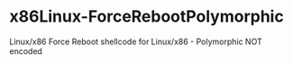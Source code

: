 # x86Linux-ForceRebootPolymorphic
Linux/x86 Force Reboot shellcode for Linux/x86 - Polymorphic NOT encoded
